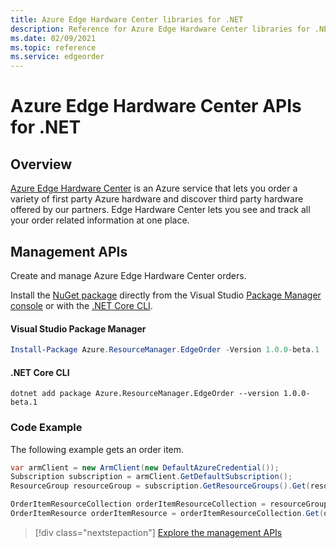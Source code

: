 ```yaml
---
title: Azure Edge Hardware Center libraries for .NET
description: Reference for Azure Edge Hardware Center libraries for .NET
ms.date: 02/09/2021
ms.topic: reference
ms.service: edgeorder
---
```

# Azure Edge Hardware Center APIs for .NET

## Overview

[Azure Edge Hardware Center](https://docs.microsoft.com/azure/azure-edge-hardware-center/) is an Azure service that lets you order a variety of first party Azure hardware and discover third party hardware offered by our partners. Edge Hardware Center lets you see and track all your order related information at one place.

## Management APIs

Create and manage Azure Edge Hardware Center orders.

Install the [NuGet package](https://www.nuget.org/packages/Azure.ResourceManager.EdgeOrder) directly from the Visual Studio [Package Manager console](https://docs.microsoft.com/nuget/tools/package-manager-console) or with the [.NET Core CLI](https://docs.microsoft.com/dotnet/core/tools/dotnet-add-package).

#### Visual Studio Package Manager

```powershell
Install-Package Azure.ResourceManager.EdgeOrder -Version 1.0.0-beta.1
```

#### .NET Core CLI

```dotnetcli
dotnet add package Azure.ResourceManager.EdgeOrder --version 1.0.0-beta.1
```

### Code Example

The following example gets an order item.

```csharp
var armClient = new ArmClient(new DefaultAzureCredential());
Subscription subscription = armClient.GetDefaultSubscription();
ResourceGroup resourceGroup = subscription.GetResourceGroups().Get(resourceGroupName);

OrderItemResourceCollection orderItemResourceCollection = resourceGroup.GetOrderItemResources();
OrderItemResource orderItemResource = orderItemResourceCollection.Get(orderItemName);
```

> [!div class="nextstepaction"]
> [Explore the management APIs](https://docs.microsoft.com/dotnet/api/overview/azure/edgehardwarecenter/management)
